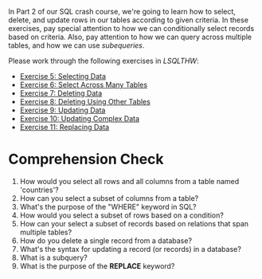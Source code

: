 <!-- 
name: SQL Crash Course Part 2
author: Iain Duncan
type: 3pc
time: 60 minutes
 -->

In Part 2 of our SQL crash course, we're going to learn how to select, delete, and update rows in our tables according to given criteria. In these exercises, pay special attention to how we can conditionally select records based on criteria. Also, pay attention to how we can query across multiple tables, and how we can use *subequeries*.

Please work through the following exercises in *LSQLTHW*:

*   [Exercise 5: Selecting Data](http://sql.learncodethehardway.org/book/ex5.html)
*   [Exercise 6: Select Across Many Tables](http://sql.learncodethehardway.org/book/ex6.html)
*   [Exercise 7: Deleting Data](http://sql.learncodethehardway.org/book/ex7.html)
*   [Exercise 8: Deleting Using Other Tables](http://sql.learncodethehardway.org/book/ex8.html)
*   [Exercise 9: Updating Data](http://sql.learncodethehardway.org/book/ex9.html)
*   [Exercise 10: Updating Complex Data](http://sql.learncodethehardway.org/book/ex10.html)
*   [Exercise 11: Replacing Data](http://sql.learncodethehardway.org/book/ex11.html)


# Comprehension Check

1.  How would you select all rows and all columns from a table named 'countries'?
2.  How can you select a subset of columns from a table?
3.  What's the purpose of the "WHERE" keyword in SQL?
4.  How would you select a subset of rows based on a condition?
5.  How can your select a subset of records based on relations that span multiple tables?
6.  How do you delete a single record from a database?
7.  What's the syntax for updating a record (or records) in a database?
8.  What is a subquery?
9.  What is the purpose of the **REPLACE** keyword?
